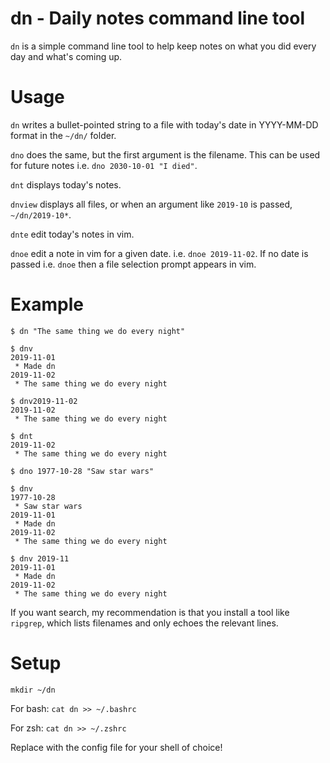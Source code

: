 # dn - Daily notes command line tool

`dn` is a simple command line tool to help keep notes on what you did every day and what's coming up.

# Usage

`dn` writes a bullet-pointed string to a file with today's date in YYYY-MM-DD format in the `~/dn/` folder.

`dno` does the same, but the first argument is the filename.  This can be used for future notes i.e. `dno 2030-10-01 "I died"`.

`dnt` displays today's notes.

`dnview` displays all files, or when an argument like `2019-10` is passed, `~/dn/2019-10*`.

`dnte` edit today's notes in vim.

`dnoe` edit a note in vim for a given date. i.e. `dnoe 2019-11-02`. If no date is passed i.e. `dnoe` then a file selection prompt appears in vim.

# Example

```
$ dn "The same thing we do every night"

$ dnv
2019-11-01
 * Made dn
2019-11-02
 * The same thing we do every night

$ dnv2019-11-02
2019-11-02
 * The same thing we do every night

$ dnt
2019-11-02
 * The same thing we do every night

$ dno 1977-10-28 "Saw star wars"

$ dnv
1977-10-28
 * Saw star wars
2019-11-01
 * Made dn
2019-11-02
 * The same thing we do every night

$ dnv 2019-11
2019-11-01
 * Made dn
2019-11-02
 * The same thing we do every night
```

If you want search, my recommendation is that you install a tool like `ripgrep`, which lists filenames and only echoes the relevant lines.

# Setup

`mkdir ~/dn`

For bash: `cat dn >> ~/.bashrc`

For zsh: `cat dn >> ~/.zshrc`

Replace with the config file for your shell of choice!
